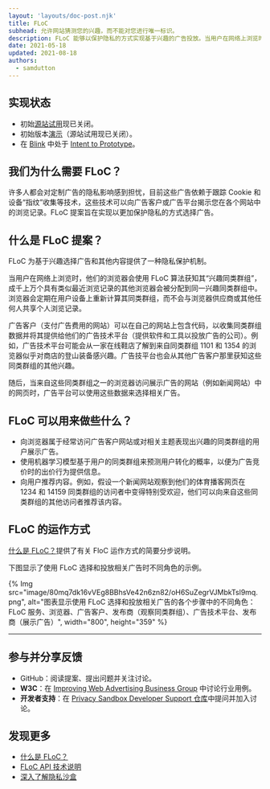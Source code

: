 ```yaml
---
layout: 'layouts/doc-post.njk'
title: FLoC
subhead: 允许网站猜测您的兴趣，而不能对您进行唯一标识。
description: FLoC 能够以保护隐私的方式实现基于兴趣的广告投放。当用户在网络上浏览时，他们的浏览器会被分配到包含成千上万个具有类似浏览记录的其他浏览器的“兴趣同类群组”中。这是在不与浏览器供应商或其他任何人共享个人浏览记录的情况下完成的。
date: 2021-05-18
updated: 2021-08-18
authors:
  - samdutton
---
```


## 实现状态

- 初始[源站试用](https://web.dev/origin-trials)现已关闭。
- 初始版本[演示](https://floc.glitch.me/)（源站试用现已关闭）。
- 在 [Blink](https://groups.google.com/a/chromium.org/g/blink-dev/c/MmijXrmwrJs) 中处于 [Intent to Prototype](https://www.chromium.org/blink)。

## 我们为什么需要 FLoC？

许多人都会对定制广告的隐私影响感到担忧，目前这些广告依赖于跟踪 Cookie 和设备“指纹”收集等技术，这些技术可以向广告客户或广告平台揭示您在各个网站中的浏览记录。FLoC 提案旨在实现以更加保护隐私的方式选择广告。

## 什么是 FLoC 提案？

FLoC 为基于兴趣选择广告和其他内容提供了一种隐私保护机制。

当用户在网络上浏览时，他们的浏览器会使用 FLoC 算法获知其“兴趣同类群组”，成千上万个具有类似最近浏览记录的其他浏览器会被分配到同一兴趣同类群组中。浏览器会定期在用户设备上重新计算其同类群组，而不会与浏览器供应商或其他任何人共享个人浏览记录。

广告客户（支付广告费用的网站）可以在自己的网站上包含代码，以收集同类群组数据并将其提供给他们的广告技术平台（提供软件和工具以投放广告的公司）。例如，广告技术平台可能会从一家在线鞋店了解到来自同类群组 1101 和 1354 的浏览器似乎对商店的登山装备感兴趣。广告技平台也会从其他广告客户那里获知这些同类群组的其他兴趣。

随后，当来自这些同类群组之一的浏览器访问展示广告的网站（例如新闻网站）中的网页时，广告平台可以使用这些数据来选择相关广告。

## FLoC 可以用来做些什么？

- 向浏览器属于经常访问广告客户网站或对相关主题表现出兴趣的同类群组的用户展示广告。
- 使用机器学习模型基于用户的同类群组来预测用户转化的概率，以便为广告竞价时的出价行为提供信息。
- 向用户推荐内容。例如，假设一个新闻网站观察到他们的体育播客网页在 1234 和 14159 同类群组的访问者中变得特别受欢迎，他们可以向来自这些同类群组的其他访问者推荐该内容。

## FLoC 的运作方式

[什么是 FLoC？](https://web.dev/floc/#how-does-floc-work)提供了有关 FloC 运作方式的简要分步说明。

下图显示了使用 FLoC 选择和投放相关广告时不同角色的示例。

{% Img src="image/80mq7dk16vVEg8BBhsVe42n6zn82/oH6SuZegrVJMbkTsl9mq.png", alt="图表显示使用 FLoC 选择和投放相关广告的各个步骤中的不同角色：FLoC 服务、浏览器、广告客户、发布商（观察同类群组）、广告技术平台、发布商（展示广告）", width="800", height="359" %}

---

## 参与并分享反馈

- GitHub：阅读提案、提出问题并关注讨论。
- **W3C**：在 [Improving Web Advertising Business Group](https://www.w3.org/community/web-adv/participants) 中讨论行业用例。
- **开发者支持**：在 [Privacy Sandbox Developer Support 仓库](https://github.com/GoogleChromeLabs/privacy-sandbox-dev-support)中提问并加入讨论。

## 发现更多

- [什么是 FLoC？](https://www.web.dev)
- [FLoC API 技术说明](https://github.com/WICG/floc)
- [深入了解隐私沙盒](https://web.dev/digging-into-the-privacy-sandbox)

